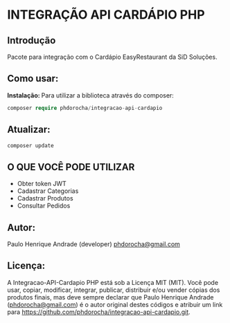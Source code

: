 # INTEGRAÇÃO API CARDÁPIO PHP

## Introdução

Pacote para integração com o Cardápio EasyRestaurant da SiD Soluções.

## Como usar:

<b>Instalação: </b>
Para utilizar a biblioteca através do composer:

```php
composer require phdorocha/integracao-api-cardapio
```

## Atualizar:

```php
composer update
```

## O QUE VOCÊ PODE UTILIZAR

- Obter token JWT
- Cadastrar Categorias
- Cadastrar Produtos
- Consultar Pedidos

## Autor:

Paulo Henrique Andrade (developer) phdorocha@gmail.com<br>

## Licença:

A Integracao-API-Cardapio PHP está sob a Licença MIT (MIT). Você pode usar, copiar, modificar, integrar, publicar, distribuir e/ou vender cópias dos produtos finais, mas deve sempre declarar que Paulo Henrique Andrade (phdorocha@gmail.com) é o autor original destes códigos e atribuir um link para https://github.com/phdorocha/integracao-api-cardapio.git.
